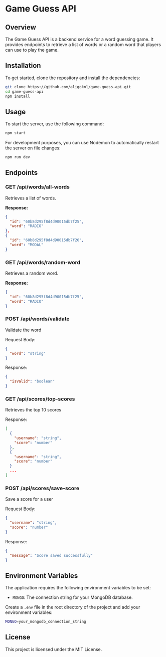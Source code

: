 # Game Guess API

## Overview

The Game Guess API is a backend service for a word guessing game. It provides endpoints to retrieve a list of words or a random word that players can use to play the game.

## Installation

To get started, clone the repository and install the dependencies:

```bash
git clone https://github.com/aligoknl/game-guess-api.git
cd game-guess-api
npm install
```

## Usage

To start the server, use the following command:

```bash
npm start
```

For development purposes, you can use Nodemon to automatically restart the server on file changes:

```bash
npm run dev
```

## Endpoints

### GET /api/words/all-words

Retrieves a list of words.

**Response:**

```json
{
  "id": "60b8d295f8d4d90015db7f25",
  "word": "RADIO"
},
{
  "id": "60b8d295f8d4d90015db7f26",
  "word": "MODAL"
}
```

### GET /api/words/random-word

Retrieves a random word.

**Response:**

```json
{
  "id": "60b8d295f8d4d90015db7f25",
  "word": "RADIO"
}
```

### POST /api/words/validate

Validate the word

Request Body:

```json
{
  "word": "string"
}
```

Response:

```json
{
  "isValid": "boolean"
}
```

### GET /api/scores/top-scores

Retrieves the top 10 scores

Response:

```json
[
  {
    "username": "string",
    "score": "number"
  },
  {
    "username": "string",
    "score": "number"
  }
  ...
]
```

### POST /api/scores/save-score

Save a score for a user

Request Body:

```json
{
  "username": "string",
  "score": "number"
}
```

Response:

```json
{
  "message": "Score saved successfully"
}
```

## Environment Variables

The application requires the following environment variables to be set:

- `MONGO`: The connection string for your MongoDB database.

Create a `.env` file in the root directory of the project and add your environment variables:

```bash
MONGO=your_mongodb_connection_string
```

## License

This project is licensed under the MIT License.
